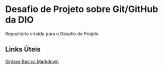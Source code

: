 # Desafio de Projeto sobre Git/GitHub da DIO
Repositório criatdo para o Desafio de Projeto

## Links Úteis
[Sintaxe Básica Markdown](htpps://www.markdownguide.org/basic-syntax)
